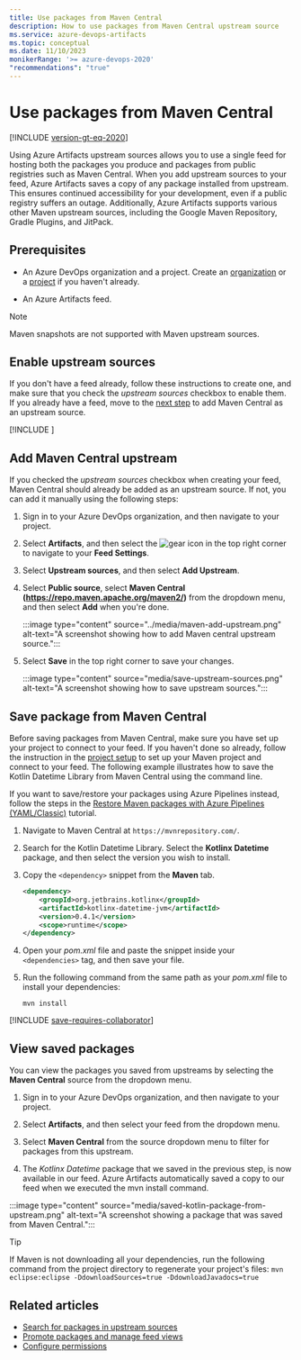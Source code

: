 ```yaml
---
title: Use packages from Maven Central
description: How to use packages from Maven Central upstream source
ms.service: azure-devops-artifacts
ms.topic: conceptual
ms.date: 11/10/2023
monikerRange: '>= azure-devops-2020'
"recommendations": "true"
---
```


# Use packages from Maven Central

[!INCLUDE [version-gt-eq-2020](../../includes/version-gt-eq-2020.md)]

Using Azure Artifacts upstream sources allows you to use a single feed for hosting both the packages you produce and packages from public registries such as Maven Central. When you add upstream sources to your feed, Azure Artifacts saves a copy of any package installed from upstream. This ensures continued accessibility for your development, even if a public registry suffers an outage. Additionally, Azure Artifacts supports various other Maven upstream sources, including the Google Maven Repository, Gradle Plugins, and JitPack.

## Prerequisites

- An Azure DevOps organization and a project. Create an [organization](../../organizations/accounts/create-organization.md) or a [project](../../organizations/projects/create-project.md#create-a-project) if you haven't already.

- An Azure Artifacts feed.

> [!NOTE]
> Maven snapshots are not supported with Maven upstream sources.

## Enable upstream sources

If you don't have a feed already, follow these instructions to create one, and make sure that you check the *upstream sources* checkbox to enable them. If you already have a feed, move to the [next step](#add-maven-central-upstream) to add Maven Central as an upstream source.

[!INCLUDE [](../includes/create-feed.md)]

## Add Maven Central upstream

If you checked the *upstream sources* checkbox when creating your feed, Maven Central should already be added as an upstream source. If not, you can add it manually using the following steps:

1. Sign in to your Azure DevOps organization, and then navigate to your project.

1. Select **Artifacts**, and then select the ![gear icon](../../media/icons/gear-icon.png) in the top right corner to navigate to your **Feed Settings**.

1. Select **Upstream sources**, and then select **Add Upstream**.

1. Select **Public source**, select **Maven Central (https://repo.maven.apache.org/maven2/)** from the dropdown menu, and then select **Add** when you're done.

    :::image type="content" source="../media/maven-add-upstream.png" alt-text="A screenshot showing how to add Maven central upstream source.":::

1. Select **Save** in the top right corner to save your changes.

    :::image type="content" source="media/save-upstream-sources.png" alt-text="A screenshot showing how to save upstream sources.":::

## Save package from Maven Central

Before saving packages from Maven Central, make sure you have set up your project to connect to your feed. If you haven't done so already, follow the instruction in the [project setup](project-setup-maven.md) to set up your Maven project and connect to your feed. The following example illustrates how to save the Kotlin Datetime Library from Maven Central using the command line.

If you want to save/restore your packages using Azure Pipelines instead, follow the steps in the [Restore Maven packages with Azure Pipelines (YAML/Classic)](../../pipelines/packages/maven-restore.md) tutorial. 

1. Navigate to Maven Central at `https://mvnrepository.com/`.

1. Search for the Kotlin Datetime Library. Select the **Kotlinx Datetime** package, and then select the version you wish to install.

1. Copy the `<dependency>` snippet from the **Maven** tab. 

    ```xml
    <dependency>
        <groupId>org.jetbrains.kotlinx</groupId>
        <artifactId>kotlinx-datetime-jvm</artifactId>
        <version>0.4.1</version>
        <scope>runtime</scope>
    </dependency>
    ```

1. Open your *pom.xml* file and paste the snippet inside your `<dependencies>` tag, and then save your file.

1. Run the following command from the same path as your *pom.xml* file to install your dependencies:

    ```command
    mvn install
    ```

[!INCLUDE [save-requires-collaborator](../includes/save-requires-collaborator.md)]

## View saved packages

You can view the packages you saved from upstreams by selecting the **Maven Central** source from the dropdown menu.

1. Sign in to your Azure DevOps organization, and then navigate to your project.

1. Select **Artifacts**, and then select your feed from the dropdown menu.

1. Select **Maven Central** from the source dropdown menu to filter for packages from this upstream.

1. The *Kotlinx Datetime* package that we saved in the previous step, is now available in our feed. Azure Artifacts automatically saved a copy to our feed when we executed the mvn install command.
 
:::image type="content" source="media/saved-kotlin-package-from-upstream.png" alt-text="A screenshot showing a package that was saved from Maven Central.":::

> [!TIP]
> If Maven is not downloading all your dependencies, run the following command from the project directory to regenerate your project's files:
> `mvn eclipse:eclipse -DdownloadSources=true -DdownloadJavadocs=true`

## Related articles

- [Search for packages in upstream sources](../how-to/search-upstream.md)
- [Promote packages and manage feed views](../feeds/views.md)
- [Configure permissions](../feeds/feed-permissions.md)
